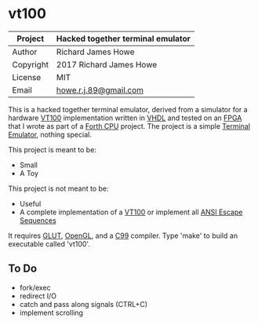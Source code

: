 # vt100

| Project   | Hacked together terminal emulator |
| --------- | --------------------------------- |
| Author    | Richard James Howe                |
| Copyright | 2017 Richard James Howe           |
| License   | MIT                               |
| Email     | howe.r.j.89@gmail.com             |

This is a hacked together terminal emulator, derived from a simulator for a
hardware [VT100][] implementation written in [VHDL][] and tested on an [FPGA][] 
that I wrote as part of a [Forth CPU][] project. The project is a simple
[Terminal Emulator][], nothing special.

This project is meant to be:

* Small
* A Toy

This project is not meant to be:

* Useful
* A complete implementation of a [VT100][] or implement all [ANSI Escape Sequences][]

It requires [GLUT][], [OpenGL][], and a [C99][] compiler. Type 'make' to build an
executable called 'vt100'.

## To Do

* fork/exec
* redirect I/O
* catch and pass along signals (CTRL+C)
* implement scrolling

[GLUT]: https://en.wikipedia.org/wiki/FreeGLUT
[C99]: https://gcc.gnu.org/
[OpenGL]: https://www.opengl.org/
[Forth CPU]: https://github.com/howerj/forth-cpu
[VT100]: https://en.wikipedia.org/wiki/VT100
[VHDL]: https://en.wikipedia.org/wiki/VHDL
[FPGA]: https://en.wikipedia.org/wiki/Field-programmable_gate_array
[Terminal Emulator]: https://en.wikipedia.org/wiki/Terminal_emulator
[ANSI Escape Sequences]: https://en.wikipedia.org/wiki/ANSI_escape_code
